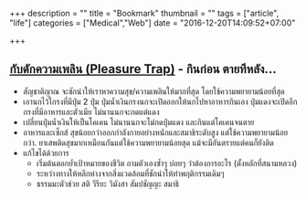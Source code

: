 +++
description = ""
title = "Bookmark"
thumbnail = ""
tags = ["article", "life"]
categories = ["Medical","Web"]
date = "2016-12-20T14:09:52+07:00"

+++

## [กับดักความเพลิน (Pleasure Trap)](http://visitdrsant.blogspot.com/2016/09/pleasure-trap.html) - กินก่อน ตายทีหลัง...
* สัญชาติญาณ จะชักนำให้เราหาความสุข/ความเพลินให้มากที่สุด โดยใช้ความพยายามน้อยที่สุด
* เอานกไว้ใกรงที่มีปุ่ม 2 ปุ่ม ปุ่มน้ำเงินกรงนกจะเปิดออกให้นกไปหาอาหารกินเอง ปุ่มแดงจะเปิดอีกกรงที่มีอาหารและตัวเมีย ไม่นานนกจะกดแต่แดง
* เปลี่ยนปุ่มน้ำเงินให้เป็นโคเคน ไม่นานนกจะไม่กดปุ่มแดง และกินแต่โคเคนจนตาย
* อาหารและเซ็กส์ สุขน้อยกว่าออกกำลังกายอย่างหนักและสมาธิระดับสูง แต่ใช้ความพยายามน้อยกว่า. ยาเสพติดสุขมากเหมือนกันแต่ใช้ความพยายามน้อยสุด แม้จะมีอันตรายแต่คนก็ยังติด
* แก้ไขได้ด้วยการ
    * เริ่มต้นตอกย้ำเป้าหมายของชีวิต ถามตัวเองซ้ำๆ บ่อยๆ ว่าต้องการอะไร (ตั้งหลักที่สนามหลวง)
    * ระหว่างทางให้หลีกห่างจากสิ่งแวดล้อมที่ชักนำให้ทำพฤติกรรมเดิมๆ
    * ธรรมมะตัวช่วย สติ วีรียะ วิมังสา สัมปชัญญะ สมาธิ
